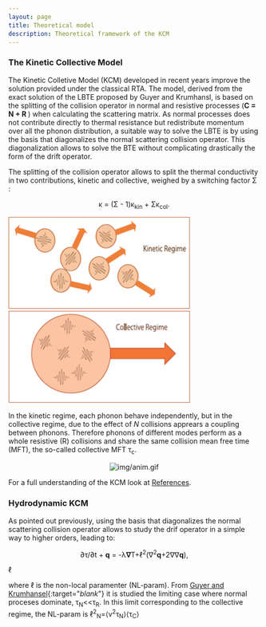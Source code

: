```yaml
---
layout: page
title: Theoretical model 
description: Theoretical framework of the KCM 
---
```


### The Kinetic Collective Model

The Kinetic Colletive Model (KCM) developed in recent years improve the solution provided under the classical RTA.
The model, derived from the exact solution of the LBTE proposed by Guyer and Krumhansl,
is based on the splitting of the collision operator in normal and resistive processes (<b>C = N + R </b>) when calculating the scattering matrix.
As normal processes does not contribute directly to thermal resistance but redistribute momentum over all the phonon distribution,
a suitable way to solve the LBTE is by using the basis that diagonalizes the normal scattering collision operator.
This diagonalization allows to solve the BTE without complicating drastically the form of the drift operator.

The splitting of the collision operator allows to split the thermal conductivity in two contributions, kinetic and collective, 
weighed by a switching factor &Sigma; :

<center>&kappa; = (&Sigma; - 1)&kappa;<sub>kin</sub> + &Sigma;&kappa;<sub>col</sub>.</center>

![figkin](img/kinetic_regime.png) ![figcol](img/collective.png)

In the kinetic regime, each phonon behave independently, but in the collective regime, due to the effect
of <i>N</i> collisions apprears a coupling between phonons. Therefore phonons of different modes perform as a whole
resistive (R) collisions and share the same collision mean free time (MFT), the so-called collective MFT &tau;<sub>c</sub>.
 <br>
 <center><img class="ipsImage" src="https://physta.github.io/img/anim.gif" alt="img/anim.gif" width="400px" height="auto"></center>

For a full understanding of the KCM look at [References](https://physta.github.io/articles/).

### Hydrodynamic KCM 

As pointed out previously, using the basis that diagonalizes the normal scattering collision operator 
allows to study the drif operator in a simple way to higher orders, leading to:

<center> &part;&tau;/&part;t + <b>q</b>
 = -&lambda;<b>&nabla;</b>T+&ell;<sup>2</sup>(&nabla;<sup>2</sup><b>q</b>+2&nabla;&nabla;<b>q</b>), </center>

&ell;

where &ell; is the non-local paramenter (NL-param). From [Guyer and Krumhansel](https://journals.aps.org/pr/abstract/10.1103/PhysRev.148.766){:target="_blank_"} it is studied
the limiting case where normal proceses dominate,  &tau;<sub>N</sub><<&tau;<sub>R</sub>. In this limit corresponding
to the collective regime, the NL-param is &ell;<sup>2</sup><sub>N</sub>=&langle;v<sup>2</sup>&tau;<sub>N</sub>&rangle;&langle;&tau;<sub>C</sub>&rangle;



